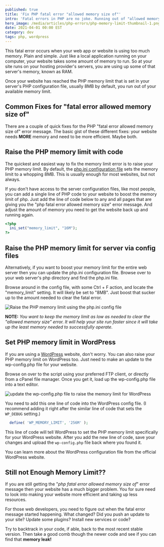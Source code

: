 ```yaml
---
published: true
title: 'Fix PHP fatal error "allowed memory size of"'
intro: 'Fatal errors in PHP are no joke. Running out of "allowed memory" can cause your website to crash. Luckily to fixing the "allowed memory size of" usually only takes a single edit. Even on WordPress.'
hero_image: /media/articles/php-errors/php-memory-limit-thumbnail-1.png
date: 2021-04-01 00:00 EST
category: dev
tags: php, wordpress
---
```


This fatal error occurs when your web app or website is using too much memory. Plain and simple. Just like a local application running on your computer, your website takes some amount of memory to run. So at your site runs on your hosting provider's servers, you are using up some of that server's memory, known as RAM.

Once your website has reached the PHP memory limit that is set in your server's PHP configuration file, usually 8MB by default, you run out of your available memory limit.

## Common Fixes for "fatal error allowed memory size of"

There are a couple of quick fixes for the PHP "fatal error allowed memory size of" error message. The basic gist of these different fixes: your website needs **MORE** memory and need to be more efficient. Maybe both.

## Raise the PHP memory limit with code

The quickest and easiest way to fix the memory limit error is to raise your PHP memory limit. By default, the [php.ini configuration file](https://www.php.net/manual/en/configuration.file.php) sets the memory limit to a whopping 8MB. This is usually enough for most websites, but not always.

If you don't have access to the server configuration files, like most people, you can add a single line of PHP code to your website to boost the memory limit of php. Just add the line of code below to any and all pages that are giving you the "php fatal error allowed memory size" error message. And adjust the amount of memory you need to get the website back up and running again.

```php
<?php 
  ini_set("memory_limit", "16M");
?>
```

## Raise the PHP memory limit for server via config files

Alternatively, if you want to boost your memory limit for the entire web server then you can update the php.ini configuration file. Browse over to your web server's php directory and find the php.ini file.

Browse around in the config file, with some Ctrl + F action, and locate the "memory_limit" setting. It will likely be set to "8MB". Just boost that sucker up to the amount needed to clear the fatal error.

![Raise the PHP memory limit using the php.ini config file](/media/articles/php-errors/php_memory_limit-config-setting.png)

**NOTE:** _You want to keep the memory limit as low as needed to clear the "allowed memory size" error. It will help your site run faster since it will take up the least memory needed to successfully operate._

## Set PHP memory limit in WordPress

If you are using a [WordPress](/articles/tag/wordpress) website, don't worry. You can also raise your PHP memory limit on WordPress too. Just need to make an update to the wp-config.php file for your website.

Browse on over to the script using your preferred FTP client, or directly from a cPanel file manager. Once you get it, load up the wp-config.php file into a text editor.

![update the wp-config.php file to raise the memory limit for WordPress](/media/articles/php-errors/php_memory_limit-wordpress-wp-config-file.png)

You need to add this one line of code into the WordPress config file. (I recommend adding it right after the similar line of code that sets the `WP_DEBUG` setting.)

```php
  define( 'WP_MEMORY_LIMIT', '256M' );
```

This line of code will tell WordPress to set the PHP memory limit specifically for your WordPress website. After you add the new line of code, save your changes and upload the `wp-config.php` file back where you found it.

You can learn more about the WordPress configuration file from the official WordPress website.

## Still not Enough Memory Limit??

If you are still getting the "_php fatal error allowed memory size of_" error message then your website has a much bigger problem. You for sure need to look into making your website more efficient and taking up less resources.

For those web developers, you need to figure out when the fatal error message started happening. What changed? Did you push an update to your site? Update some plugins? Install new services or code?

Try to backtrack in your code, if able, back to the most recent stable version. Then take a good comb though the newer code and see if you can find that **memory leak!**
